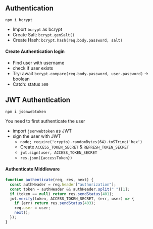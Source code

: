 ## **Authentication**

```
npm i bcrypt
```

- Import `bcrypt` as bcrypt
- Create Salt: `bcrypt.genSalt()`
- Create Hash: `bcrypt.hash(req.body.password, salt)`

#### **Create Authentication login**

- Find user with username
- check if user exists
- Try: await `bcrypt.compare(req.body.password, user.password)` -> boolean
- Catch: status `500`

## **JWT Authentication**

```
npm i jsonwebtoken
```

You need to first authenticate the user

- import `jsonwebtoken` as JWT
- sign the user with JWT
  - `node; require('crypto).randomBytes(64).toSTring('hex')`
  - Create `ACCESS_TOKEN_SECRET` & `REFRESH_TOKEN_SECRET`
  - `jwt.sign(user, ACCESS_TOKEN_SECRET`
  - `res.json({accessToken})`

#### **Authenticate Middleware**

```js
function authenticate(req, res, next) {
  const authHeader = req.header["authorization"];
  const token = authHeader && authHeader.split(" ")[1];
  if (token == null) return res.sendStatus(401);
  jwt.verify(token, ACCESS_TOKEN_SECRET, (err, user) => {
    if (err) return res.sendStatus(403);
    req.user = user;
    next();
  });
}
```
